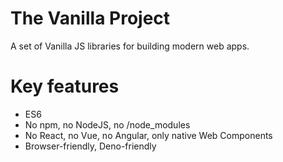 # The Vanilla Project
A set of Vanilla JS libraries for building modern web apps.

# Key features
- ES6
- No npm, no NodeJS, no /node_modules
- No React, no Vue, no Angular, only native Web Components
- Browser-friendly, Deno-friendly
